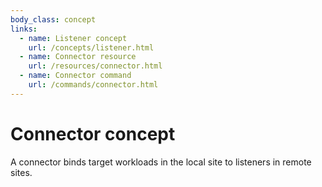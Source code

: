 ```yaml
---
body_class: concept
links:
  - name: Listener concept
    url: /concepts/listener.html
  - name: Connector resource
    url: /resources/connector.html
  - name: Connector command
    url: /commands/connector.html
---
```


# Connector concept

<section>

A connector binds target workloads in the local site to
listeners in remote sites.

</section>
